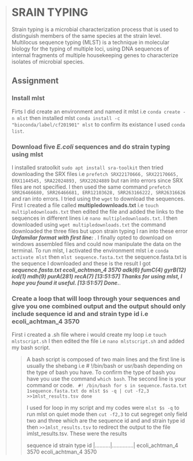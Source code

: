 > # SRAIN TYPING
>
> Strain typing is a microbial characterization process that is used to distinguish members of the same species at the strain level.
> Multilocus sequence typing (MLST) is a technique in molecular biology for the typing of multiple loci, using DNA sequences of internal fragments of multiple housekeeping genes to characterize isolates of microbial species.
>
> ## Assignment
> ### Install mlst
>
> Firts I did create an environment and named it mlst i.e `conda create -n mlst` then installed mlst `conda install -c "bioconda/label/cf201901" mlst` to confirm its existance I used `conda list`.
>
> ### Download five *E.coli* sequences and do strain typing using mlst 
>
> I installed sratoolkit `sudo apt install sra-toolkit` then tried downloading the SRX files i.e `prefetch SRX22170666, SRX22170665, ERX1144545, SRA22024893, SRX22024889` but ran into errors since SRX files are not specified.
> I then used the same command `prefetch SRR26466680, SRR26466681, ERR12103628, SRR263166222, SRR26316626` and ran into errors. I tried using the `wget` to download the sequences. First I created a file called **multipledownloads.txt** i.e `touch multipledownloads.txt` then edited the file and added the links to the sequences in different lines i.e `nano multipledownloads.txt`. I then downloaded using `wget multipledownloads.txt` the command downloaded the three files but upon strain typing I ran into these error **_Unfamilar format with first line: <?xml version="1.0" encoding="utf-8"?>_**.
> I finally opted to download on windows assembled files and could now manipulate the data on the terminal.
> To run mlst, I activated the environment mlst i.e `conda activate mlst` then `mlst sequence.fasta.txt` the sequence.fasta.txt is the sequence I downloaded and these is the result I got **_sequence.fasta.txt      ecoli_achtman_4 3570    adk(6)  fumC(4) gyrB(12)        icd(1)  mdh(9)  purA(281)       recA(7)
[13:51:57] Thanks for using mlst, I hope you found it useful.
[13:51:57] Done._**.
>
> ### Create a loop that will loop through your sequences and give you one combined output and the output should only include sequence id and and strain type id i.e  ecoli_achtman_4 3570
>
> First i created a .sh file where i would create my loop i.e `touch mlstscript.sh`
> I then edited the file i.e `nano mlstscript.sh` and added my bash script.
>
> > A bash script is composed of two main lines and the first line is usually the shebang i.e # !/bin/bash or usr/bash depending on the type of bash you have. To confirm the type of bash you have you use the command `which bash`. The second line is your command or code.
> >` #! /bin/bash
for s in sequence.fasta.txt 1sequence.fasta.txt
do
mlst $s -q | cut -f2,3 >>1mlst_results.tsv
done`
> >
> > I used for loop in my script and my codes were `mlst $s -q` to run mlst on quiet mode then `cut -f2,3` to cut segreget only field two and three which are the sequence id and and strain type id then `>>1mlst_results.tsv` to redirect the output to the file imlst_results.tsv. These were the results
> >
> > sequence id strain type id
> > |..........|..............|
> > ecoli_achtman_4    3570
    ecoli_achtman_4    3570

> 
